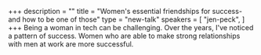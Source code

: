 +++
description = ""
title = "Women's essential friendships for success- and how to be one of those"
type = "new-talk"
speakers = [
        "jen-peck",
]
+++
Being a woman in tech can be challenging. Over the years, I've noticed a pattern of success. Women who are able to make strong relationships with men at work are more successful.